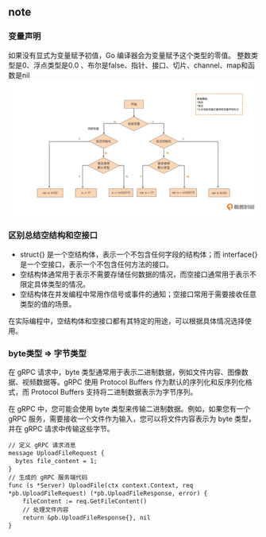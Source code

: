 ## note
### 变量声明

如果没有显式为变量赋予初值，Go 编译器会为变量赋予这个类型的零值。 整数类型是0、浮点类型是0.0 、布尔是false、指针、接口、切片、channel、map和函数是nil
![img.png](go-first-course/img/img.png)
### 区别总结空结构和空接口

- struct{} 是一个空结构体，表示一个不包含任何字段的结构体；而 interface{} 是一个空接口，表示一个不包含任何方法的接口。
- 空结构体通常用于表示不需要存储任何数据的情况，而空接口通常用于表示不限定具体类型的情况。
- 空结构体在并发编程中常用作信号或事件的通知；空接口常用于需要接收任意类型的值的场景。

在实际编程中，空结构体和空接口都有其特定的用途，可以根据具体情况选择使用。

### byte类型 => 字节类型

在 gRPC 请求中，byte 类型通常用于表示二进制数据，例如文件内容、图像数据、视频数据等。gRPC 使用 Protocol Buffers 作为默认的序列化和反序列化格式，而 Protocol Buffers 支持将二进制数据表示为字节序列。

在 gRPC 中，您可能会使用 byte 类型来传输二进制数据。例如，如果您有一个 gRPC 服务，需要接收一个文件作为输入，您可以将文件内容表示为 byte 类型，并在 gRPC 请求中传输这些字节。
```
// 定义 gRPC 请求消息
message UploadFileRequest {
  bytes file_content = 1;
}
// 生成的 gRPC 服务端代码
func (s *Server) UploadFile(ctx context.Context, req *pb.UploadFileRequest) (*pb.UploadFileResponse, error) {
    fileContent := req.GetFileContent()
    // 处理文件内容
    return &pb.UploadFileResponse{}, nil
}

```